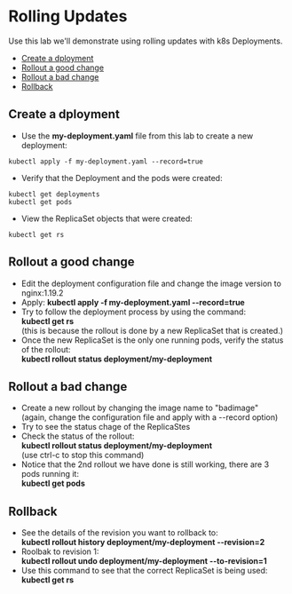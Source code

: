 # Rolling Updates

Use this lab we'll demonstrate using rolling updates with k8s Deployments.

- [Create a dployment](#Create-a-dployment)
- [Rollout a good change](#Rollout-a-good-change)
- [Rollout a bad change](#Rollout-a-bad-change)
- [Rollback](#Rollback)

## Create a dployment

- Use the **my-deployment.yaml** file from this lab to create a new deployment:
```
kubectl apply -f my-deployment.yaml --record=true
```
- Verify that the Deployment and the pods were created:
```
kubectl get deployments
kubectl get pods
```
- View the ReplicaSet objects that were created:
```
kubectl get rs
```

## Rollout a good change

- Edit the deployment configuration file and change the image version to nginx:1.19.2  
- Apply:
**kubectl apply -f my-deployment.yaml --record=true**  
- Try to follow the deployment process by using the command:  
**kubectl get rs**  
(this is because the rollout is done by a new ReplicaSet that is created.)
- Once the new ReplicaSet is the only one running pods, verify the status of the rollout:  
**kubectl rollout status deployment/my-deployment**

## Rollout a bad change

- Create a new rollout by changing the image name to "badimage"  
(again, change the configuration file and apply with a --record option)
- Try to see the status chage of the ReplicaStes
- Check the status of the rollout:  
**kubectl rollout status deployment/my-deployment**  
(use ctrl-c to stop this command)
- Notice that the 2nd rollout we have done is still working, there are 3 pods running it:  
**kubectl get pods**

## Rollback

- See the details of the revision you want to rollback to:  
**kubectl rollout history deployment/my-deployment --revision=2**
- Roolbak to revision 1:  
**kubectl rollout undo deployment/my-deployment --to-revision=1**
- Use this command to see that the correct ReplicaSet is being used:  
**kubectl get rs**


